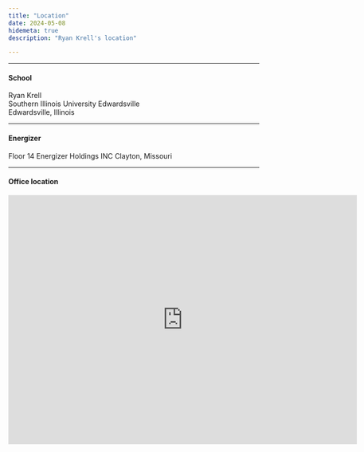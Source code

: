 ```yaml
---
title: "Location"
date: 2024-05-08
hidemeta: true
description: "Ryan Krell's location"

---
```


---

#### School

Ryan Krell  
Southern Illinois University Edwardsville    
Edwardsville, Illinois

---

#### Energizer

Floor 14
Energizer Holdings INC
Clayton, Missouri

---

#### Office location

<iframe src="https://www.google.com/maps?client=firefox-b-1-d&um=1&ie=UTF-8&fb=1&gl=us&sa=X&geocode=KdF6iD9I09iHMcY7m8l47ch7&daddr=8235+Forsyth+Blvd,+Clayton,+MO+63105" 
width="700" height="500" style="border:0;" allowfullscreen="" loading="lazy"></iframe>


